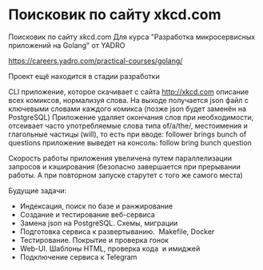 # Поисковик по сайту xkcd.com
Поисковик по сайту xkcd.com
Для курса "Разработка микросервисных приложений на Golang" от YADRO

https://careers.yadro.com/practical-courses/golang/

Проект ещё находится в стадии разработки

CLI приложение, которое скачивает с сайта http://xkcd.com описание всех
комиксов, нормализуя слова. На выходе получается json файл с ключевыми словами каждого комикса (позже json будет заменён на PostgreSQL) 
Приложение удаляет окончания слов при необходимости, отсеивает часто употребляемые слова типа of/a/the/, местоимения и глагольные частицы (will), то есть при вводе:
follower brings bunch of questions
приложение выведет на консоль:
follow bring bunch question

Скорость работы приложения увеличена путем параллелизации запросов и кэширования (безопасно завершается при прерывании работы. А при повторном запуске старутет с того же самого места)

Будущие задачи:
- Индексация, поиск по базе и ранжирование
- Создание и тестирование веб-сервиса
- Замена json на PostgreSQL. Схемы, миграции
- Подготовка сервиса к развертыванию.  Makefile, Docker
- Тестирование. Покрытие и проверка гонок
- Web-UI. Шаблоны HTML, проверка кода  и имиджей
- Подключение сервиса к Telegram

